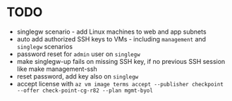# TODO

- singlegw scenario - add Linux machines to web and app subnets
- auto add authorized SSH keys to VMs - including `management` and `singlegw` scenarios
- password reset for `admin` user on `singlegw`
- make singlegw-up fails on missing SSH key, if no previous SSH session like make management-ssh
- reset password, add key also on `singlegw`
- accept license with `az vm image terms accept --publisher checkpoint --offer check-point-cg-r82 --plan mgmt-byol`


